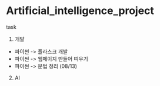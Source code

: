 # Artificial_intelligence_project
task
1. 개발
  * 파이썬 -> 플라스크 개발 
  * 파이썬 -> 웹페이지 만들어 띠우기
  * 파이썬 -> 문법 정리 (08/13)
2. AI
